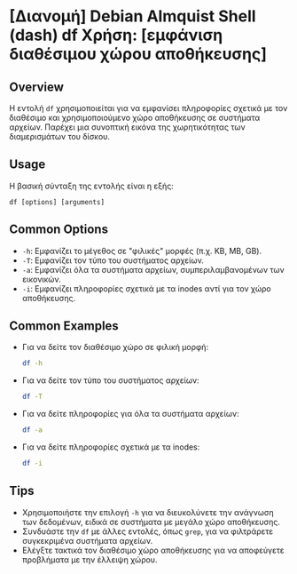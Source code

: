 # [Διανομή] Debian Almquist Shell (dash) df Χρήση: [εμφάνιση διαθέσιμου χώρου αποθήκευσης]

## Overview
Η εντολή `df` χρησιμοποιείται για να εμφανίσει πληροφορίες σχετικά με τον διαθέσιμο και χρησιμοποιούμενο χώρο αποθήκευσης σε συστήματα αρχείων. Παρέχει μια συνοπτική εικόνα της χωρητικότητας των διαμερισμάτων του δίσκου.

## Usage
Η βασική σύνταξη της εντολής είναι η εξής:

```
df [options] [arguments]
```

## Common Options
- `-h`: Εμφανίζει το μέγεθος σε "φιλικές" μορφές (π.χ. KB, MB, GB).
- `-T`: Εμφανίζει τον τύπο του συστήματος αρχείων.
- `-a`: Εμφανίζει όλα τα συστήματα αρχείων, συμπεριλαμβανομένων των εικονικών.
- `-i`: Εμφανίζει πληροφορίες σχετικά με τα inodes αντί για τον χώρο αποθήκευσης.

## Common Examples
- Για να δείτε τον διαθέσιμο χώρο σε φιλική μορφή:
  ```bash
  df -h
  ```

- Για να δείτε τον τύπο του συστήματος αρχείων:
  ```bash
  df -T
  ```

- Για να δείτε πληροφορίες για όλα τα συστήματα αρχείων:
  ```bash
  df -a
  ```

- Για να δείτε πληροφορίες σχετικά με τα inodes:
  ```bash
  df -i
  ```

## Tips
- Χρησιμοποιήστε την επιλογή `-h` για να διευκολύνετε την ανάγνωση των δεδομένων, ειδικά σε συστήματα με μεγάλο χώρο αποθήκευσης.
- Συνδυάστε την `df` με άλλες εντολές, όπως `grep`, για να φιλτράρετε συγκεκριμένα συστήματα αρχείων.
- Ελέγξτε τακτικά τον διαθέσιμο χώρο αποθήκευσης για να αποφεύγετε προβλήματα με την έλλειψη χώρου.